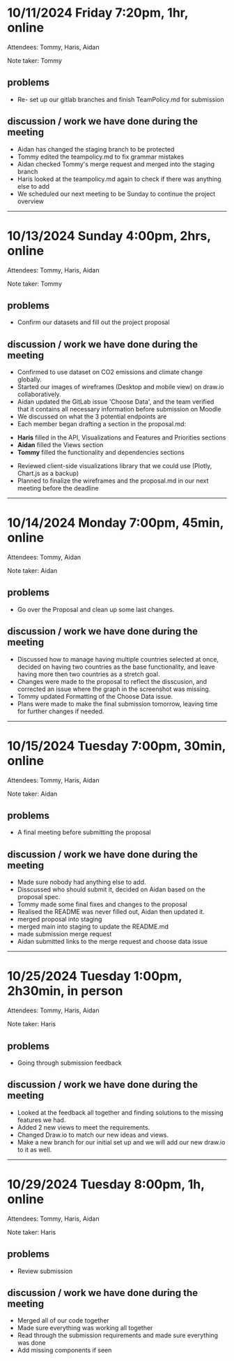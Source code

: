 # 10/11/2024 Friday 7:20pm, 1hr, online
Attendees: Tommy, Haris, Aidan

Note taker: Tommy
## problems
* Re- set up our gitlab branches and finish TeamPolicy.md for submission
## discussion / work we have done during the meeting
* Aidan has changed the staging branch to be protected
* Tommy edited the teampolicy.md to fix grammar mistakes
* Aidan checked Tommy's merge request and merged into the staging branch
* Haris looked at the teampolicy.md again to check if there was anything else to add
* We scheduled our next meeting to be Sunday to continue the project overview

***

# 10/13/2024 Sunday 4:00pm, 2hrs, online
Attendees: Tommy, Haris, Aidan

Note taker: Tommy
## problems
* Confirm our datasets and fill out the project proposal
## discussion / work we have done during the meeting
* Confirmed to use dataset on CO2 emissions and climate change globally.
* Started our images of wireframes (Desktop and mobile view) on draw.io collaboratively.
* Aidan updated the GitLab issue 'Choose Data', and the team verified that it contains all necessary information before submission on Moodle
* We discussed on what the 3 potential endpoints are
* Each member began drafting a section in the proposal.md:
- **Haris** filled in the API, Visualizations and Features and Priorities sections
- **Aidan** filled the Views section
- **Tommy** filled the functionality and dependencies sections
* Reviewed client-side visualizations library that we could use (Plotly, Chart.js as a backup)
* Planned to finalize the wireframes and the proposal.md in our next meeting before the deadline

***

# 10/14/2024 Monday 7:00pm, 45min, online
Attendees: Tommy, Aidan

Note taker: Aidan
## problems
* Go over the Proposal and clean up some last changes.
## discussion / work we have done during the meeting
* Discussed how to manage having multiple countries selected at once, decided on having two countries as the base functionality, and leave having more then two countries as a stretch goal.
* Changes were made to the proposal to reflect the disscusion, and corrected an issue where the graph in the screenshot was missing.
* Tommy updated Formatting of the Choose Data issue.
* Plans were made to make the final submission tomorrow, leaving time for further changes if needed.

***

# 10/15/2024 Tuesday 7:00pm, 30min, online
Attendees: Tommy, Haris, Aidan

Note taker: Aidan
## problems
* A final meeting before submitting the proposal
## discussion / work we have done during the meeting
* Made sure nobody had anything else to add.
* Disscussed who should submit it, decided on Aidan based on the proposal spec.
* Tommy made some final fixes and changes to the proposal
* Realised the README was never filled out, Aidan then updated it.
* merged proposal into staging
* merged main into staging to update the README.md
* made submission merge request
* Aidan submitted links to the merge request and choose data issue

***

# 10/25/2024 Tuesday 1:00pm, 2h30min, in person 
Attendees: Tommy, Haris, Aidan

Note taker: Haris
## problems
* Going through submission feedback
## discussion / work we have done during the meeting
* Looked at the feedback all together and finding solutions to the missing features we had.
* Added 2 new views to meet the requirements.
* Changed Draw.io to match our new ideas and views.
* Make a new branch for our initial set up and we will add our new draw.io to it as well.

***

# 10/29/2024 Tuesday 8:00pm, 1h, online
Attendees: Tommy, Haris, Aidan

Note taker: Haris
## problems
* Review submission
## discussion / work we have done during the meeting
* Merged all of our code together
* Made sure everything was working all together
* Read through the submission requirements and made sure everything was done
* Add missing components if seen
